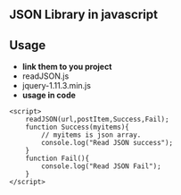 JSON Library in javascript
----------
## Usage
* **link them to you project**
* readJSON.js
* jquery-1.11.3.min.js
* **usage in code**
```
<script>
	readJSON(url,postItem,Success,Fail);
	function Success(myitems){
		// myitems is json array.
		console.log("Read JSON success");
	}
	function Fail(){
		console.log("Read JSON Fail");
	}
</script>
```